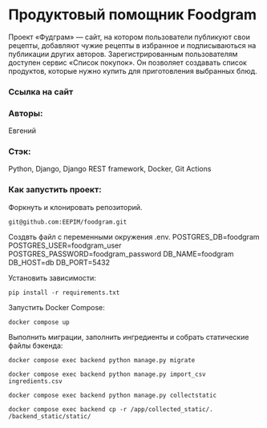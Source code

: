 # Продуктовый помощник Foodgram

Проект «Фудграм» — сайт, на котором пользователи публикуют свои рецепты, добавляют чужие рецепты в избранное и подписываються на публикации других авторов. Зарегистрированным пользователям доступен сервис «Список покупок». Он позволяет создавать список продуктов, которые нужно купить для приготовления выбранных блюд.

### Ссылка на сайт



### Авторы:

Евгений

### Стэк:

Python, Django, Django REST framework, Docker, Git Actions

### Как запустить проект:

Форкнуть и клонировать репозиторий.
```
git@github.com:EEPIM/foodgram.git
```
Создвть файл с переменными окружения .env.
POSTGRES_DB=foodgram
POSTGRES_USER=foodgram_user
POSTGRES_PASSWORD=foodgram_password
DB_NAME=foodgram
DB_HOST=db
DB_PORT=5432

Установить зависимости:
```
pip install -r requirements.txt
```
Запустить Docker Compose:
```
docker compose up
```
Выполнить миграции, заполнить ингредиенты и собрать статические файлы бэкенда:
```
docker compose exec backend python manage.py migrate
```
```
docker compose exec backend python manage.py import_csv ingredients.csv
```
```
docker compose exec backend python manage.py collectstatic
```
```
docker compose exec backend cp -r /app/collected_static/. /backend_static/static/
```